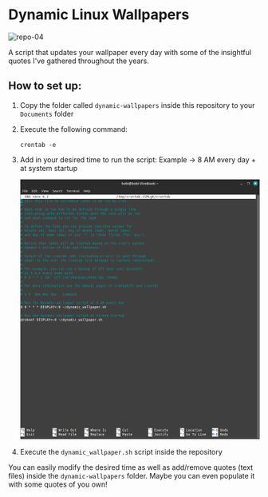 # Dynamic Linux Wallpapers

 ![repo-04](https://github.com/user-attachments/assets/a8cfc9fe-a2c2-4296-80fe-f9a34b596531)

 A script that updates your wallpaper every day with some of the insightful quotes I've gathered throughout the years. 

## How to set up:

1) Copy the folder called `dynamic-wallpapers` inside this repository to your `Documents` folder
2) Execute the following command:
    ```
    crontab -e
    ```
3) Add in your desired time to run the script: Example -> 8 AM every day + at system startup

   ![crontab-setup](crontab-setup.png)

5) Execute the `dynamic_wallpaper.sh` script inside the repository


You can easily modify the desired time as well as add/remove quotes (text files) inside the `dynamic-wallpapers` folder. Maybe you can even populate it with some quotes of you own!
